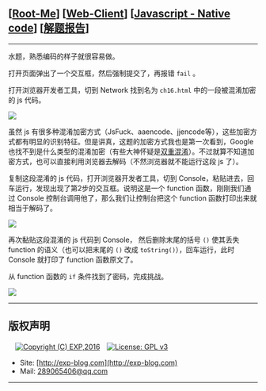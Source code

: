 ## [[Root-Me](https://www.root-me.org/)] [[Web-Client](https://www.root-me.org/en/Challenges/Web-Client/)] [[Javascript - Native code](https://www.root-me.org/en/Challenges/Web-Client/Javascript-Native-code)] [[解题报告](https://exp-blog.com/safe/ctf/rootme/web-client/javascript-native-code/)]

------

水题，熟悉编码的样子就很容易做。

打开页面弹出了一个交互框，然后强制提交了，再报错 `fail` 。

打开浏览器开发者工具，切到 Network 找到名为 `ch16.html` 中的一段被混淆加密的 js 代码。

![](https://github.com/lyy289065406/CTF-Solving-Reports/blob/master/rootme/Web-Client/%5B07%5D%20%5B15P%5D%20Javascript%20-%20Native%20code/imgs/01.png)

虽然 js 有很多种混淆加密方式（JsFuck、aaencode、jjencode等），这些加密方式都有明显的识别特征。但是讲真，这题的加密方式我也是第一次看到，Google也找不到是什么类型的混淆加密（有些大神怀疑是[双重混淆](https://www.hackthissite.org/forums/viewtopic.php?f=28&t=11279)）。不过就算不知道加密方式，也可以直接利用浏览器去解码（不然浏览器就不能运行这段 js 了）。

复制这段混淆的 js 代码，打开浏览器开发者工具，切到 Console，粘贴进去，回车运行，发现出现了第2步的交互框。说明这是一个 function 函数，刚刚我们通过 Console 控制台调用他了，那么我们让控制台把这个 function 函数打印出来就相当于解码了。

![](https://github.com/lyy289065406/CTF-Solving-Reports/blob/master/rootme/Web-Client/%5B07%5D%20%5B15P%5D%20Javascript%20-%20Native%20code/imgs/02.png)

再次黏贴这段混淆的 js 代码到 Console， 然后删除末尾的括号 `()` 使其丢失 function 的语义（也可以把末尾的 `()` 改成 `toString()`），回车运行，此时 Console 就打印了 function 函数原文了。

从 function 函数的 `if` 条件找到了密码，完成挑战。

![](https://github.com/lyy289065406/CTF-Solving-Reports/blob/master/rootme/Web-Client/%5B07%5D%20%5B15P%5D%20Javascript%20-%20Native%20code/imgs/03.png)

------

## 版权声明

　[![Copyright (C) EXP,2016](https://img.shields.io/badge/Copyright%20(C)-EXP%202016-blue.svg)](http://exp-blog.com)　[![License: GPL v3](https://img.shields.io/badge/License-GPL%20v3-blue.svg)](https://www.gnu.org/licenses/gpl-3.0)
  

- Site: [http://exp-blog.com](http://exp-blog.com) 
- Mail: <a href="mailto:289065406@qq.com?subject=[EXP's Github]%20Your%20Question%20（请写下您的疑问）&amp;body=What%20can%20I%20help%20you?%20（需要我提供什么帮助吗？）">289065406@qq.com</a>


------
